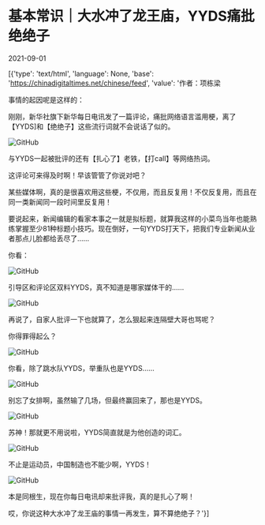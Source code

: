 # 基本常识｜大水冲了龙王庙，YYDS痛批绝绝子

2021-09-01

[{'type': 'text/html', 'language': None, 'base': 'https://chinadigitaltimes.net/chinese/feed', 'value': '作者：项栋梁

事情的起因呢是这样的：

刚刚，新华社旗下新华每日电讯发了一篇评论，痛批网络语言滥用梗，离了【YYDS]和【绝绝子】这些流行词就不会说话了似的。

![GitHub](https://cdtmedia.asuscomm.com/assets/images/8/4/84ebee07/cc250dde.jpeg)

与YYDS一起被批评的还有【扎心了】老铁，【打call】等网络热词。

这评论可来得及时啊！早该管管了你说对吧？

某些媒体啊，真的是很喜欢用这些梗，不仅用，而且反复用！不仅反复用，而且在同一类新闻同一段时间里反复用！

要说起来，新闻编辑的看家本事之一就是拟标题，就算我这样的小菜鸟当年也能熟练掌握至少81种标题小技巧。现在倒好，一句YYDS打天下，把我们专业新闻从业者那点儿脸都给丢尽了……

你看：

![GitHub](https://cdtmedia.asuscomm.com/assets/images/8/4/84ebee07/adb7ec67.jpeg)

引导区和评论区双料YYDS，真不知道是哪家媒体干的……

![GitHub](https://cdtmedia.asuscomm.com/assets/images/8/4/84ebee07/b7946fd2.jpeg)

再说了，自家人批评一下也就算了，怎么狠起来连隔壁大哥也骂呢？

你得罪得起么？

![GitHub](https://cdtmedia.asuscomm.com/assets/images/8/4/84ebee07/1875a023.jpeg)

你看，除了跳水队YYDS，举重队也是YYDS……

![GitHub](https://cdtmedia.asuscomm.com/assets/images/8/4/84ebee07/936ad691.jpeg)

别忘了女排啊，虽然输了几场，但最终赢回来了，那也是YYDS。

![GitHub](https://cdtmedia.asuscomm.com/assets/images/8/4/84ebee07/91796231.jpeg)

苏神！那就更不用说啦，YYDS简直就是为他创造的词汇。

![GitHub](https://cdtmedia.asuscomm.com/assets/images/8/4/84ebee07/a643b813.jpeg)

不止是运动员，中国制造也不能少啊，YYDS！

![GitHub](https://cdtmedia.asuscomm.com/assets/images/8/4/84ebee07/f0ed391d.jpeg)

本是同根生，现在你每日电讯却来批评我，真的是扎心了啊！

哎，你说这种大水冲了龙王庙的事情一再发生，算不算绝绝子？'}]